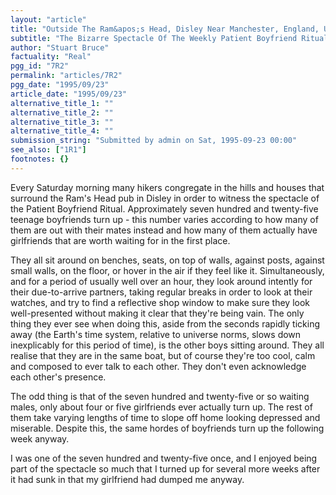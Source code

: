 ```yaml
---
layout: "article"
title: "Outside The Ram&apos;s Head, Disley Near Manchester, England, UK, Earth"
subtitle: "The Bizarre Spectacle Of The Weekly Patient Boyfriend Ritual"
author: "Stuart Bruce"
factuality: "Real"
pgg_id: "7R2"
permalink: "articles/7R2"
pgg_date: "1995/09/23"
article_date: "1995/09/23"
alternative_title_1: ""
alternative_title_2: ""
alternative_title_3: ""
alternative_title_4: ""
submission_string: "Submitted by admin on Sat, 1995-09-23 00:00"
see_also: ["1R1"]
footnotes: {}
---
```

<div>
<p>Every Saturday morning many hikers congregate in the hills and houses that surround the Ram's Head pub in Disley in order to witness the spectacle of the Patient Boyfriend Ritual. Approximately seven hundred and twenty-five teenage boyfriends turn up - this number varies according to how many of them are out with their mates instead and how many of them actually have girlfriends that are worth waiting for in the first place.</p>
<p>They all sit around on benches, seats, on top of walls, against posts, against small walls, on the floor, or hover in the air if they feel like it. Simultaneously, and for a period of usually well over an hour, they look around intently for their due-to-arrive partners, taking regular breaks in order to look at their watches, and try to find a reflective shop window to make sure they look well-presented without making it clear that they're being vain. The only thing they ever see when doing this, aside from the seconds rapidly ticking away (the Earth's time system, relative to universe norms, slows down inexplicably for this period of time), is the other boys sitting around. They all realise that they are in the same boat, but of course they're too cool, calm and composed to ever talk to each other. They don't even acknowledge each other's presence.</p>
<p>The odd thing is that of the seven hundred and twenty-five or so waiting males, only about four or five girlfriends ever actually turn up. The rest of them take varying lengths of time to slope off home looking depressed and miserable. Despite this, the same hordes of boyfriends turn up the following week anyway.</p>
<p>I was one of the seven hundred and twenty-five once, and I enjoyed being part of the spectacle so much that I turned up for several more weeks after it had sunk in that my girlfriend had dumped me anyway.</p>
</div>
